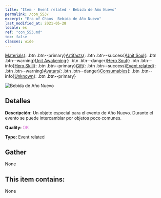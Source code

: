 ```yaml
---
title: "Item - Event related - Bebida de Año Nuevo"
permalink: /con_553/
excerpt: "Era of Chaos  Bebida de Año Nuevo"
last_modified_at: 2021-05-28
locale: es
ref: "con_553.md"
toc: false
classes: wide
---
```

 [Materials](/ItemsES/){: .btn .btn--primary}[Artifacts](/ItemsES/Artifacts/){: .btn .btn--success}[Unit Soul](/ItemsES/UnitSoul/){: .btn .btn--warning}[Unit Awakening](/ItemsES/UnitAwakening/){: .btn .btn--danger}[Hero Soul](/ItemsES/HeroSoul/){: .btn .btn--info}[Hero Skill](/ItemsES/HeroSkill/){: .btn .btn--primary}[Gift](/ItemsES/Gift/){: .btn .btn--success}[Event related](/ItemsES/Events/){: .btn .btn--warning}[Avatars](/ItemsES/Avatars/){: .btn .btn--danger}[Consumables](/ItemsES/Consumables/){: .btn .btn--info}[Unknown](/ItemsES/Unknown/){: .btn .btn--primary}

 ![Bebida de Año Nuevo](/images/t/i_10039.png)

## Detalles
 **Descripción:** Un objeto especial para el evento de Año Nuevo. Durante el evento se puede intercambiar por objetos poco comunes.

 **Quality:** <span style="color: #DA70D6">OK</span>

 **Type:** Event related

## Gather

  None

## This item contains:

  None

